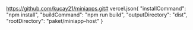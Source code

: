 https://github.com/kucay21/miniapps.git# vercel.json{
  "installCommand": "npm install",
  "buildCommand": "npm run build",
  "outputDirectory": "dist",
  "rootDirectory": "paket/miniapp-host"
}
